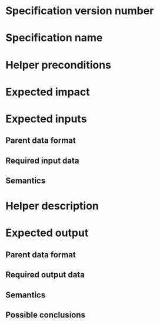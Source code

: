 # Specification version number

# Specification name

# Helper preconditions

# Expected impact

# Expected inputs

## Parent data format

## Required input data

## Semantics

# Helper description

# Expected output

## Parent data format

## Required output data

## Semantics

## Possible conclusions
